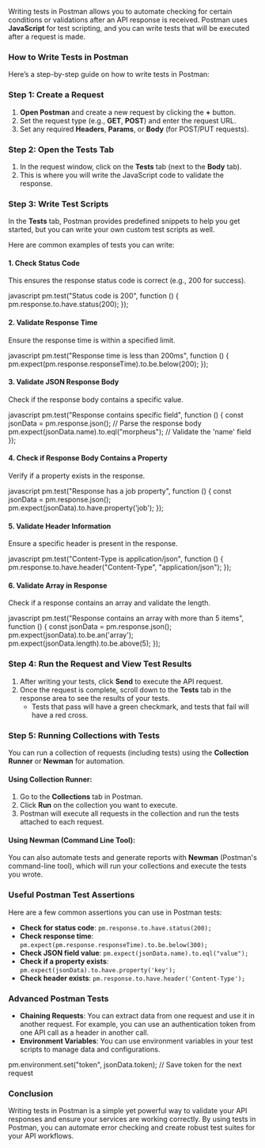 Writing tests in Postman allows you to automate checking for certain conditions or validations after an API response is received. Postman uses **JavaScript** for test scripting, and you can write tests that will be executed after a request is made.

### **How to Write Tests in Postman**

Here’s a step-by-step guide on how to write tests in Postman:



### **Step 1: Create a Request**

1. **Open Postman** and create a new request by clicking the **+** button.
2. Set the request type (e.g., **GET**, **POST**) and enter the request URL.
3. Set any required **Headers**, **Params**, or **Body** (for POST/PUT requests).


### **Step 2: Open the Tests Tab**

1. In the request window, click on the **Tests** tab (next to the **Body** tab).
2. This is where you will write the JavaScript code to validate the response.


### **Step 3: Write Test Scripts**

In the **Tests** tab, Postman provides predefined snippets to help you get started, but you can write your own custom test scripts as well.

Here are common examples of tests you can write:

#### **1. Check Status Code**
This ensures the response status code is correct (e.g., 200 for success).

  javascript
pm.test("Status code is 200", function () {
    pm.response.to.have.status(200);
});


#### **2. Validate Response Time**
Ensure the response time is within a specified limit.

  javascript
pm.test("Response time is less than 200ms", function () {
    pm.expect(pm.response.responseTime).to.be.below(200);
});


#### **3. Validate JSON Response Body**
Check if the response body contains a specific value.

 javascript
pm.test("Response contains specific field", function () {
    const jsonData = pm.response.json();  // Parse the response body
    pm.expect(jsonData.name).to.eql("morpheus");  // Validate the 'name' field
});


#### **4. Check if Response Body Contains a Property**
Verify if a property exists in the response.

 javascript
pm.test("Response has a job property", function () {
    const jsonData = pm.response.json();
    pm.expect(jsonData).to.have.property('job');
});


#### **5. Validate Header Information**
Ensure a specific header is present in the response.

 javascript
pm.test("Content-Type is application/json", function () {
    pm.response.to.have.header("Content-Type", "application/json");
});


#### **6. Validate Array in Response**
Check if a response contains an array and validate the length.

  javascript
pm.test("Response contains an array with more than 5 items", function () {
    const jsonData = pm.response.json();
    pm.expect(jsonData).to.be.an('array');
    pm.expect(jsonData.length).to.be.above(5);
});


### **Step 4: Run the Request and View Test Results**

1. After writing your tests, click **Send** to execute the API request.
2. Once the request is complete, scroll down to the **Tests** tab in the response area to see the results of your tests.
   - Tests that pass will have a green checkmark, and tests that fail will have a red cross.


### **Step 5: Running Collections with Tests**

You can run a collection of requests (including tests) using the **Collection Runner** or **Newman** for automation.

#### **Using Collection Runner**:
1. Go to the **Collections** tab in Postman.
2. Click **Run** on the collection you want to execute.
3. Postman will execute all requests in the collection and run the tests attached to each request.

#### **Using Newman** (Command Line Tool):
You can also automate tests and generate reports with **Newman** (Postman's command-line tool), which will run your collections and execute the tests you wrote.



### **Useful Postman Test Assertions**

Here are a few common assertions you can use in Postman tests:

- **Check for status code**: `pm.response.to.have.status(200);`
- **Check response time**: `pm.expect(pm.response.responseTime).to.be.below(300);`
- **Check JSON field value**: `pm.expect(jsonData.name).to.eql("value");`
- **Check if a property exists**: `pm.expect(jsonData).to.have.property('key');`
- **Check header exists**: `pm.response.to.have.header('Content-Type');`


### **Advanced Postman Tests**

- **Chaining Requests**: You can extract data from one request and use it in another request. For example, you can use an authentication token from one API call as a header in another call.
- **Environment Variables**: You can use environment variables in your test scripts to manage data and configurations.

pm.environment.set("token", jsonData.token);  // Save token for the next request


### **Conclusion**

Writing tests in Postman is a simple yet powerful way to validate your API responses and ensure your services are working correctly. By using tests in Postman, you can automate error checking and create robust test suites for your API workflows.

